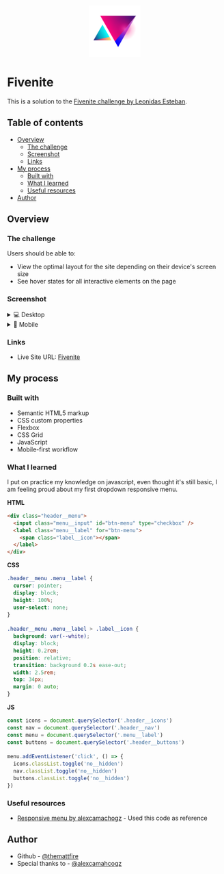 <div align="center">
<img width="120px"  src="https://raw.githubusercontent.com/no-te-rindas/logo/main/Logo/LeonidasEsteban-destello-envolvente-cuadrada.png" />
</div>

# Fivenite

This is a solution to the [Fivenite challenge by Leonidas Esteban](https://leonidasesteban.com).

## Table of contents

- [Overview](#overview)
  - [The challenge](#the-challenge)
  - [Screenshot](#screenshot)
  - [Links](#links)
- [My process](#my-process)
  - [Built with](#built-with)
  - [What I learned](#what-i-learned)
  - [Useful resources](#useful-resources)
- [Author](#author)

## Overview

### The challenge

Users should be able to:

- View the optimal layout for the site depending on their device's screen size
- See hover states for all interactive elements on the page

### Screenshot

<details>
  <summary>💻 Desktop</summary>
  <img src="./images/desktop-preview.png">
</details>

<details>
  <summary>📱 Mobile</summary>
  <img src="./images/mobile-preview.png">
</details>

### Links

- Live Site URL: [Fivenite](https://themattfire.github.io/fivenite/)

## My process

### Built with

- Semantic HTML5 markup
- CSS custom properties
- Flexbox
- CSS Grid
- JavaScript
- Mobile-first workflow

### What I learned

I put on practice my knowledge on javascript, even thought it's still basic, I am feeling proud about my first dropdown responsive menu.

**HTML**

```html
<div class="header__menu">
  <input class="menu__input" id="btn-menu" type="checkbox" />
  <label class="menu__label" for="btn-menu">
    <span class="label__icon"></span>
  </label>
</div>
```

**CSS**

```css
.header__menu .menu__label {
  cursor: pointer;
  display: block;
  height: 100%;
  user-select: none;
}

.header__menu .menu__label > .label__icon {
  background: var(--white);
  display: block;
  height: 0.2rem;
  position: relative;
  transition: background 0.2s ease-out;
  width: 2.5rem;
  top: 34px;
  margin: 0 auto;
}
```

**JS**

```js
const icons = document.querySelector('.header__icons')
const nav = document.querySelector('.header__nav')
const menu = document.querySelector('.menu__label')
const buttons = document.querySelector('.header__buttons')

menu.addEventListener('click', () => {
  icons.classList.toggle('no__hidden')
  nav.classList.toggle('no__hidden')
  buttons.classList.toggle('no__hidden')
})
```

### Useful resources

- [Responsive menu by alexcamachogz](https://codepen.io/alexcamachogz/pen/jOBaMOO) - Used this code as reference

## Author

- Github - [@themattfire](github.com/themattfire)
- Special thanks to - [@alexcamahcogz](github.com/alexcamachogz)
